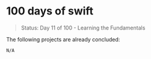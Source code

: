 # 100 days of swift

> Status: Day 11 of 100 - Learning the Fundamentals

The following projects are already concluded:

```
N/A
